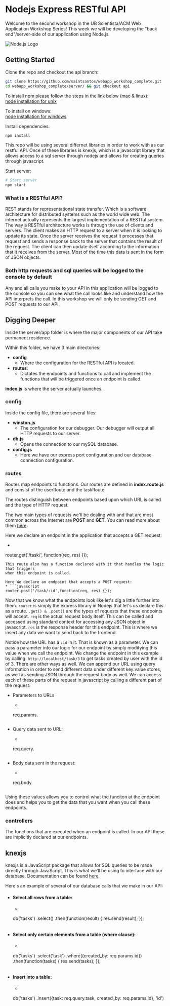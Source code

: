 # Nodejs Express RESTful API

Welcome to the second workshop in the UB Scientista/ACM Web Application Workshop Series! This week we will be developing the "back end"/server-side of our application using Node.js.

![Node.js Logo](https://cloud.githubusercontent.com/assets/15008142/25106404/434e7a50-2397-11e7-8f63-f2b971f15418.png)

## Getting Started

Clone the repo and checkout the api branch:
```sh
git clone https://github.com/saintsantos/webapp_workshop_complete.git
cd webapp_workshop_complete/server/ && git checkout api
```

To install npm please follow the steps in the link below (mac & linux):     
[node installation for unix](https://github.com/creationix/nvm)


To install on windows:      
[node installation for windows](https://nodejs.org/en/download/)

Install dependencies:
```sh
npm install
```

This repo will be using several differnet libraries in order to work with as our
restful API. Once of these libraries is knexjs, which is a javascript library that
allows access to a sql server through nodejs and allows for creating queries through
javascript.

Start server:
```sh
# Start server
npm start
```

### What is a RESTful API?
REST stands for representational state transfer. Which is a software architecture for distributed systems such as the world wide web.
The internet actually represents the largest implementation of a RESTful system.
The way a RESTful architecture works is through the use of clients and servers. The client makes an HTTP request to a server when it is looking to update its state.
Once the server receives the request it processes that request and sends a response back to the server that contains the result of the request.
The client can then update itself according to the information that it receives from the server. Most of the time this data is sent in the form of JSON objects.


### Both http requests and sql queries will be logged to the console by default
Any and all calls you make to your API in this application will be logged to the console so you can see what the call looks like and understand how the API interprets
the call. In this workshop we will only be sending GET and POST requests to our API.

## Digging Deeper

Inside the server/app folder is where the major components of our API take permanent residence.

Within this folder, we have 3 main directories:
* **config**
  * Where the configuration for the RESTful API is located.
* **routes**:
  * Dictates the endpoints and functions to call and implement the functions that will
    be triggered once an endpoint is called.

**index.js** is where the server actually launches.

### config

Inside the config file, there are several files:
* **winston.js**
  * The configuration for our debugger. Our debugger will output all HTTP requests to our server.
* **db.js**
  * Opens the connection to our mySQL database.
* **config.js**
  * Here we have our express port configuration and our database connection configuration.

### routes

Routes map endpoints to functions. Our routes are defined in **index.route.js** and consist of the userRoute and the taskRoute.

The routes distinguish between endpoints based upon which URL is called and the type of HTTP request.

The two main types of requests we'll be dealing with and that are most common across the Internet are **POST** and **GET**. You can read more about them [here](https://www.w3schools.com/tags/ref_httpmethods.asp).

Here we declare an endpoint in the application that accepts a GET request:
  * ```javascript
  router.get('/task/', function(req, res) {});
  ```
This route also has a function declared with it that handles the logic that triggers
when this endpoint is called.

Here We declare an endpoint that accepts a POST request:
  * ```javascript
  router.post('/task/:id',function(req, res) {});
  ```

Now that we know what the endpoints look like let's dig a little further into them.
`router` is simply the express library in Nodejs that let's us declare this as a route.
`.get() & .post()` are the types of requests that these endpoints will accept. `req` is
the actual request body itself. This can be called and accessed using standard context
for accessing any JSON object in javascript. `res` is the response header for this
endpoint. This is where we insert any data we want to send back to the frontend.

Notice how the URL has a `:id` in it. That is known as a parameter. We can pass a
parameter into our logic for our endpoint by simply modifying this value when we call
the endpoint. We change the endpoint in this example by calling:
`http://localhost/task/3` to get tasks created by user with the id of 3. There are other
ways as well. We can append our URL using query information in order to send different
data under different key:value stores, as well as sending JSON through the request body
as well. We can access each of these parts of the request in javascript by calling a different part of the request:
  * Parameters to URLs
    * ```javascript
    req.params.<key>
    ```
  * Query data sent to URL:
    * ```javascript
    req.query.<key>
    ```
  * Body data sent in the request:
    * ```javascript
    req.body.<key>
    ```

Using these values allows you to control what the funciton at the endpoint does and helps you to get the data that you want when you call these endpoints.

### controllers

The functions that are executed when an endpoint is called. In our API these are implicitly declared at our endpoints.

## knexjs

knexjs is a JavaScript package that allows for SQL queries to be made directly through JavaScript. This is what we'll be using to interface with our database. Documentation can be found [here](http://knexjs.org).

Here's an example of several of our database calls that we make in our API:

* #### Select all rows from a table:
  * ```javascript
  db('tasks')
  .select()
  .then(function(result) {
      res.send(result);
  });
  ```
* #### Select only certain elements from a table (where clause):
  * ```javascript
  db('tasks')
  .select('task')
  .where({created_by: req.params.id})
  .then(function(tasks) {
    res.send(tasks);
  });
  ```

* #### Insert into a table:
  * ```javascript
  db('tasks')
  .insert({task: req.query.task, created_by: req.params.id}, 'id')
  ```
